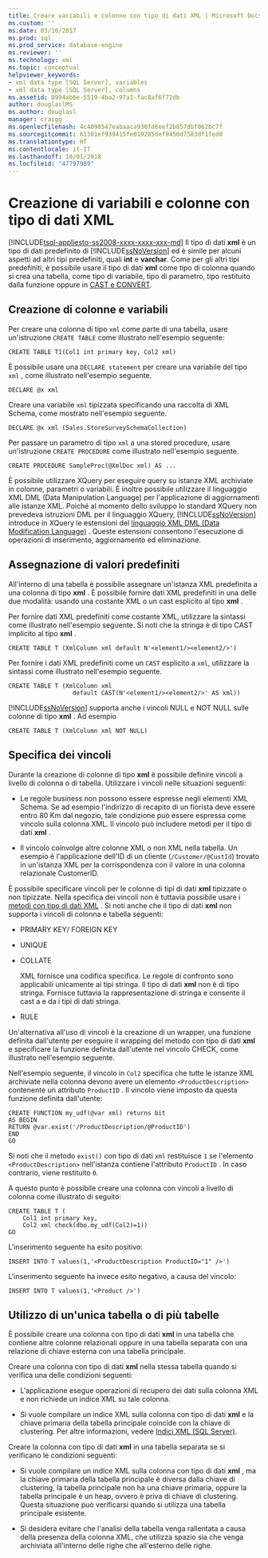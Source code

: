 ```yaml
---
title: Creare variabili e colonne con tipo di dati XML | Microsoft Docs
ms.custom: ''
ms.date: 03/16/2017
ms.prod: sql
ms.prod_service: database-engine
ms.reviewer: ''
ms.technology: xml
ms.topic: conceptual
helpviewer_keywords:
- xml data type [SQL Server], variables
- xml data type [SQL Server], columns
ms.assetid: 8994ab6e-5519-4ba2-97a1-fac8af6f72db
author: douglaslMS
ms.author: douglasl
manager: craigg
ms.openlocfilehash: 4c4098547eabaaca930fd6eef2b857dbf062bc7f
ms.sourcegitcommit: 61381ef939415fe019285def9450d7583df1fed0
ms.translationtype: HT
ms.contentlocale: it-IT
ms.lasthandoff: 10/01/2018
ms.locfileid: "47797989"
---
```

# <a name="create-xml-data-type-variables-and-columns"></a>Creazione di variabili e colonne con tipo di dati XML
[!INCLUDE[tsql-appliesto-ss2008-xxxx-xxxx-xxx-md](../../includes/tsql-appliesto-ss2008-xxxx-xxxx-xxx-md.md)]
  Il tipo di dati **xml** è un tipo di dati predefinito di [!INCLUDE[ssNoVersion](../../includes/ssnoversion-md.md)] ed è simile per alcuni aspetti ad altri tipi predefiniti, quali **int** e **varchar**. Come per gli altri tipi predefiniti, è possibile usare il tipo di dati **xml** come tipo di colonna quando si crea una tabella, come tipo di variabile, tipo di parametro, tipo restituito dalla funzione oppure in [CAST e CONVERT](../../t-sql/functions/cast-and-convert-transact-sql.md).  
  
## <a name="creating-columns-and-variables"></a>Creazione di colonne e variabili  
 Per creare una colonna di tipo `xml` come parte di una tabella, usare un'istruzione `CREATE TABLE` come illustrato nell'esempio seguente:  
  
```  
CREATE TABLE T1(Col1 int primary key, Col2 xml)   
```  
  
 È possibile usare una `DECLARE statement` per creare una variabile del tipo `xml` , come illustrato nell'esempio seguente.  
  
```  
DECLARE @x xml   
```  
  
 Creare una variabile `xml` tipizzata specificando una raccolta di XML Schema, come mostrato nell'esempio seguente.  
  
```  
DECLARE @x xml (Sales.StoreSurveySchemaCollection)  
```  
  
 Per passare un parametro di tipo `xml` a una stored procedure, usare un'istruzione `CREATE PROCEDURE` come illustrato nell'esempio seguente.  
  
```  
CREATE PROCEDURE SampleProc(@XmlDoc xml) AS ...   
```  
  
 È possibile utilizzare XQuery per eseguire query su istanze XML archiviate in colonne, parametri o variabili. È inoltre possibile utilizzare il linguaggio XML DML (Data Manipulation Language) per l'applicazione di aggiornamenti alle istanze XML. Poiché al momento dello sviluppo lo standard XQuery non prevedeva istruzioni DML per il linguaggio XQuery, [!INCLUDE[ssNoVersion](../../includes/ssnoversion-md.md)] introduce in XQuery le estensioni del [linguaggio XML DML (Data Modification Language)](../../t-sql/xml/xml-data-modification-language-xml-dml.md) . Queste estensioni consentono l'esecuzione di operazioni di inserimento, aggiornamento ed eliminazione.  
  
## <a name="assigning-defaults"></a>Assegnazione di valori predefiniti  
 All'interno di una tabella è possibile assegnare un'istanza XML predefinita a una colonna di tipo **xml** . È possibile fornire dati XML predefiniti in una delle due modalità: usando una costante XML o un cast esplicito al tipo **xml** .  
  
 Per fornire dati XML predefiniti come costante XML, utilizzare la sintassi come illustrato nell'esempio seguente. Si noti che la stringa è di tipo CAST implicito al tipo **xml** .  
  
```  
CREATE TABLE T (XmlColumn xml default N'<element1/><element2/>')  
```  
  
 Per fornire i dati XML predefiniti come un `CAST` esplicito a `xml`, utilizzare la sintassi come illustrato nell'esempio seguente.  
  
```  
CREATE TABLE T (XmlColumn xml   
                  default CAST(N'<element1/><element2/>' AS xml))  
```  
  
 [!INCLUDE[ssNoVersion](../../includes/ssnoversion-md.md)] supporta anche i vincoli NULL e NOT NULL sulle colonne di tipo **xml** . Ad esempio  
  
```  
CREATE TABLE T (XmlColumn xml NOT NULL)  
```  
  
## <a name="specifying-constraints"></a>Specifica dei vincoli  
 Durante la creazione di colonne di tipo **xml** è possibile definire vincoli a livello di colonna o di tabella. Utilizzare i vincoli nelle situazioni seguenti:  
  
-   Le regole business non possono essere espresse negli elementi XML Schema. Se ad esempio l'indirizzo di recapito di un fiorista deve essere entro 80 Km dal negozio, tale condizione può essere espressa come vincolo sulla colonna XML. Il vincolo può includere metodi per il tipo di dati **xml** .  
  
-   Il vincolo coinvolge altre colonne XML o non XML nella tabella. Un esempio è l'applicazione dell'ID di un cliente (`/Customer/@CustId`) trovato in un'istanza XML per la corrispondenza con il valore in una colonna relazionale CustomerID.  
  
 È possibile specificare vincoli per le colonne di tipi di dati **xml** tipizzate o non tipizzate. Nella specifica dei vincoli non è tuttavia possibile usare i [metodi con tipo di dati XML](../../t-sql/xml/xml-data-type-methods.md) . Si noti anche che il tipo di dati **xml** non supporta i vincoli di colonna e tabella seguenti:  
  
-   PRIMARY KEY/ FOREIGN KEY  
  
-   UNIQUE  
  
-   COLLATE  
  
     XML fornisce una codifica specifica. Le regole di confronto sono applicabili unicamente ai tipi stringa. Il tipo di dati **xml** non è di tipo stringa. Fornisce tuttavia la rappresentazione di stringa e consente il cast a e da i tipi di dati stringa.  
  
-   RULE  
  
 Un'alternativa all'uso di vincoli è la creazione di un wrapper, una funzione definita dall'utente per eseguire il wrapping del metodo con tipo di dati **xml** e specificare la funzione definita dall'utente nel vincolo CHECK, come illustrato nell'esempio seguente.  
  
 Nell'esempio seguente, il vincolo in `Col2` specifica che tutte le istanze XML archiviate nella colonna devono avere un elemento `<ProductDescription>` contenente un attributo `ProductID` . Il vincolo viene imposto da questa funzione definita dall'utente:  
  
```  
CREATE FUNCTION my_udf(@var xml) returns bit  
AS BEGIN   
RETURN @var.exist('/ProductDescription/@ProductID')  
END  
GO  
```  
  
 Si noti che il metodo `exist()` con tipo di dati `xml` restituisce `1` se l'elemento `<ProductDescription>` nell'istanza contiene l'attributo `ProductID` . In caso contrario, viene restituito `0`.  
  
 A questo punto è possibile creare una colonna con vincoli a livello di colonna come illustrato di seguito:  
  
```  
CREATE TABLE T (  
    Col1 int primary key,   
    Col2 xml check(dbo.my_udf(Col2)=1))  
GO  
```  
  
 L'inserimento seguente ha esito positivo:  
  
```  
INSERT INTO T values(1,'<ProductDescription ProductID="1" />')  
```  
  
 L'inserimento seguente ha invece esito negativo, a causa del vincolo:  
  
```  
INSERT INTO T values(1,'<Product />')  
```  
  
## <a name="same-or-different-table"></a>Utilizzo di un'unica tabella o di più tabelle  
 È possibile creare una colonna con tipo di dati **xml** in una tabella che contiene altre colonne relazionali oppure in una tabella separata con una relazione di chiave esterna con una tabella principale.  
  
 Creare una colonna con tipo di dati **xml** nella stessa tabella quando si verifica una delle condizioni seguenti:  
  
-   L'applicazione esegue operazioni di recupero dei dati sulla colonna XML e non richiede un indice XML su tale colonna.  
  
-   Si vuole compilare un indice XML sulla colonna con tipo di dati **xml** e la chiave primaria della tabella principale coincide con la chiave di clustering. Per altre informazioni, vedere [Indici XML &#40;SQL Server&#41;](../../relational-databases/xml/xml-indexes-sql-server.md).  
  
 Creare la colonna con tipo di dati **xml** in una tabella separata se si verificano le condizioni seguenti:  
  
-   Si vuole compilare un indice XML sulla colonna con tipo di dati **xml** , ma la chiave primaria della tabella principale è diversa dalla chiave di clustering, la tabella principale non ha una chiave primaria, oppure la tabella principale è un heap, ovvero è priva di chiave di clustering. Questa situazione può verificarsi quando si utilizza una tabella principale esistente.  
  
-   Si desidera evitare che l'analisi della tabella venga rallentata a causa della presenza della colonna XML, che utilizza spazio sia che venga archiviata all'interno delle righe che all'esterno delle righe.  
  
  
